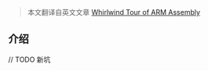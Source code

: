 > 本文翻译自英文文章 [Whirlwind Tour of ARM Assembly](https://www.coranac.com/tonc/text/asm.htm)

## 介绍

// TODO 新坑